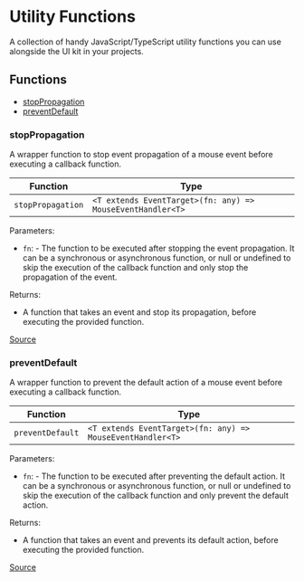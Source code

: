 # Utility Functions

A collection of handy JavaScript/TypeScript utility functions you can use alongside the UI kit in your projects.

<!-- TSDOC_START -->

## Functions

- [stopPropagation](#stoppropagation)
- [preventDefault](#preventdefault)

### stopPropagation

A wrapper function to stop event propagation of a mouse event before executing a callback function.

| Function          | Type                                                       |
| ----------------- | ---------------------------------------------------------- |
| `stopPropagation` | `<T extends EventTarget>(fn: any) => MouseEventHandler<T>` |

Parameters:

- `fn`: - The function to be executed after stopping the event propagation. It can be a synchronous or asynchronous function, or null or undefined to skip the execution of the callback function and only stop the propagation of the event.

Returns:

- A function that takes an event and stop its propagation, before executing the provided function.

[Source](https://github.com/dfinity/gix-components/tree/main/src/lib/utils/event-modifiers.utils.ts#L18)

### preventDefault

A wrapper function to prevent the default action of a mouse event before executing a callback function.

| Function         | Type                                                       |
| ---------------- | ---------------------------------------------------------- |
| `preventDefault` | `<T extends EventTarget>(fn: any) => MouseEventHandler<T>` |

Parameters:

- `fn`: - The function to be executed after preventing the default action. It can be a synchronous or asynchronous function, or null or undefined to skip the execution of the callback function and only prevent the default action.

Returns:

- A function that takes an event and prevents its default action, before executing the provided function.

[Source](https://github.com/dfinity/gix-components/tree/main/src/lib/utils/event-modifiers.utils.ts#L34)

<!-- TSDOC_END -->

<style lang="scss">
    ul + p {
        padding: var(--padding) 0;
    }
</style>
